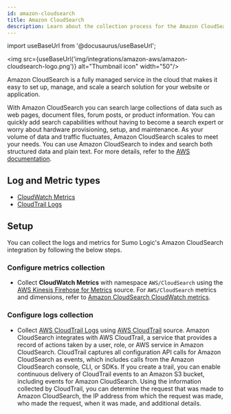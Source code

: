 ```yaml
---
id: amazon-cloudsearch
title: Amazon CloudSearch
description: Learn about the collection process for the Amazon CloudSearch service.
---
```


import useBaseUrl from '@docusaurus/useBaseUrl';

<img src={useBaseUrl('img/integrations/amazon-aws/amazon-cloudsearch-logo.png')} alt="Thumbnail icon" width="50"/>

Amazon CloudSearch is a fully managed service in the cloud that makes it easy to set up, manage, and scale a search solution for your website or application.

With Amazon CloudSearch you can search large collections of data such as web pages, document files, forum posts, or product information. You can quickly add search capabilities without having to become a search expert or worry about hardware provisioning, setup, and maintenance. As your volume of data and traffic fluctuates, Amazon CloudSearch scales to meet your needs. You can use Amazon CloudSearch to index and search both structured data and plain text. For more details, refer to the [AWS documentation](https://docs.aws.amazon.com/cloudsearch/latest/developerguide/what-is-cloudsearch.html).

## Log and Metric types
* [CloudWatch Metrics](https://docs.aws.amazon.com/cloudsearch/latest/developerguide/cloudwatch-monitoring.html)
* [CloudTrail Logs](https://docs.aws.amazon.com/cloudsearch/latest/developerguide/logging-config-api-calls.html)


## Setup
You can collect the logs and metrics for Sumo Logic's Amazon CloudSearch integration by following the below steps.

### Configure metrics collection
* Collect **CloudWatch Metrics** with namespace `AWS/CloudSearch` using the [AWS Kinesis Firehose for Metrics](/docs/send-data/hosted-collectors/amazon-aws/aws-kinesis-firehose-metrics-source/) source. For `AWS/CloudSearch` metrics and dimensions, refer to [Amazon CloudSearch CloudWatch metrics](https://docs.aws.amazon.com/cloudsearch/latest/developerguide/cloudwatch-monitoring.html).
### Configure logs collection
* Collect [AWS CloudTrail Logs](https://docs.aws.amazon.com/cloudsearch/latest/developerguide/logging-config-api-calls.html) using [AWS CloudTrail](/docs/send-data/hosted-collectors/amazon-aws/aws-cloudtrail-source/) source. Amazon CloudSearch integrates with AWS CloudTrail, a service that provides a record of actions taken by a user, role, or AWS service in Amazon CloudSearch. CloudTrail captures all configuration API calls for Amazon CloudSearch as events, which includes calls from the Amazon CloudSearch console, CLI, or SDKs. If you create a trail, you can enable continuous delivery of CloudTrail events to an Amazon S3 bucket, including events for Amazon CloudSearch. Using the information collected by CloudTrail, you can determine the request that was made to Amazon CloudSearch, the IP address from which the request was made, who made the request, when it was made, and additional details.